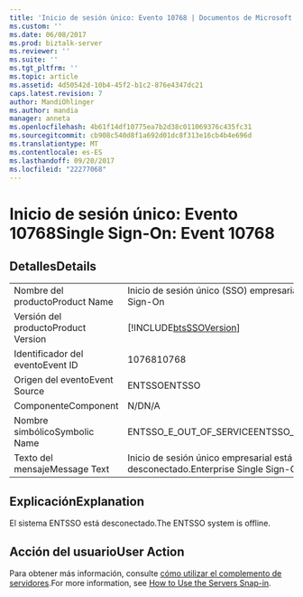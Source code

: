 ```yaml
---
title: 'Inicio de sesión único: Evento 10768 | Documentos de Microsoft'
ms.custom: ''
ms.date: 06/08/2017
ms.prod: biztalk-server
ms.reviewer: ''
ms.suite: ''
ms.tgt_pltfrm: ''
ms.topic: article
ms.assetid: 4d50542d-10b4-45f2-b1c2-876e4347dc21
caps.latest.revision: 7
author: MandiOhlinger
ms.author: mandia
manager: anneta
ms.openlocfilehash: 4b61f14df10775ea7b2d38c011069376c435fc31
ms.sourcegitcommit: cb908c540d8f1a692d01dc8f313e16cb4b4e696d
ms.translationtype: MT
ms.contentlocale: es-ES
ms.lasthandoff: 09/20/2017
ms.locfileid: "22277068"
---
```

# <a name="single-sign-on-event-10768"></a><span data-ttu-id="be63d-102">Inicio de sesión único: Evento 10768</span><span class="sxs-lookup"><span data-stu-id="be63d-102">Single Sign-On: Event 10768</span></span>
## <a name="details"></a><span data-ttu-id="be63d-103">Detalles</span><span class="sxs-lookup"><span data-stu-id="be63d-103">Details</span></span>  
  
|||  
|-|-|  
|<span data-ttu-id="be63d-104">Nombre del producto</span><span class="sxs-lookup"><span data-stu-id="be63d-104">Product Name</span></span>|<span data-ttu-id="be63d-105">Inicio de sesión único (SSO) empresarial</span><span class="sxs-lookup"><span data-stu-id="be63d-105">Enterprise Single Sign-On</span></span>|  
|<span data-ttu-id="be63d-106">Versión del producto</span><span class="sxs-lookup"><span data-stu-id="be63d-106">Product Version</span></span>|[!INCLUDE[btsSSOVersion](../includes/btsssoversion-md.md)]|  
|<span data-ttu-id="be63d-107">Identificador del evento</span><span class="sxs-lookup"><span data-stu-id="be63d-107">Event ID</span></span>|<span data-ttu-id="be63d-108">10768</span><span class="sxs-lookup"><span data-stu-id="be63d-108">10768</span></span>|  
|<span data-ttu-id="be63d-109">Origen del evento</span><span class="sxs-lookup"><span data-stu-id="be63d-109">Event Source</span></span>|<span data-ttu-id="be63d-110">ENTSSO</span><span class="sxs-lookup"><span data-stu-id="be63d-110">ENTSSO</span></span>|  
|<span data-ttu-id="be63d-111">Componente</span><span class="sxs-lookup"><span data-stu-id="be63d-111">Component</span></span>|<span data-ttu-id="be63d-112">N/D</span><span class="sxs-lookup"><span data-stu-id="be63d-112">N/A</span></span>|  
|<span data-ttu-id="be63d-113">Nombre simbólico</span><span class="sxs-lookup"><span data-stu-id="be63d-113">Symbolic Name</span></span>|<span data-ttu-id="be63d-114">ENTSSO_E_OUT_OF_SERVICE</span><span class="sxs-lookup"><span data-stu-id="be63d-114">ENTSSO_E_OUT_OF_SERVICE</span></span>|  
|<span data-ttu-id="be63d-115">Texto del mensaje</span><span class="sxs-lookup"><span data-stu-id="be63d-115">Message Text</span></span>|<span data-ttu-id="be63d-116">Inicio de sesión único empresarial está desconectado.</span><span class="sxs-lookup"><span data-stu-id="be63d-116">Enterprise Single Sign-On is offline.</span></span>|  
  
## <a name="explanation"></a><span data-ttu-id="be63d-117">Explicación</span><span class="sxs-lookup"><span data-stu-id="be63d-117">Explanation</span></span>  
 <span data-ttu-id="be63d-118">El sistema ENTSSO está desconectado.</span><span class="sxs-lookup"><span data-stu-id="be63d-118">The ENTSSO system is offline.</span></span>  
  
## <a name="user-action"></a><span data-ttu-id="be63d-119">Acción del usuario</span><span class="sxs-lookup"><span data-stu-id="be63d-119">User Action</span></span>  
 <span data-ttu-id="be63d-120">Para obtener más información, consulte [cómo utilizar el complemento de servidores](../core/how-to-use-the-servers-snap-in.md).</span><span class="sxs-lookup"><span data-stu-id="be63d-120">For more information, see [How to Use the Servers Snap-in](../core/how-to-use-the-servers-snap-in.md).</span></span>